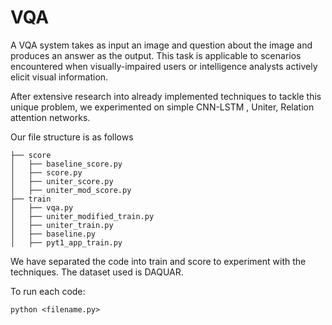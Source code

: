 # VQA

A VQA system takes as input an image and question about the image and produces an answer as the output. This task is applicable to scenarios encountered when visually-impaired users or intelligence analysts actively elicit visual information.

After extensive research into already implemented techniques to tackle this unique problem, we experimented on simple CNN-LSTM , Uniter, Relation attention networks.

Our file structure is as follows
```
├── score
│   ├── baseline_score.py
│   ├── score.py
│   ├── uniter_score.py
│   ├── uniter_mod_score.py
├── train
│   ├── vqa.py
│   ├── uniter_modified_train.py
│   ├── uniter_train.py
│   ├── baseline.py
│   ├── pyt1_app_train.py
```
We have separated the code into train and score to experiment with the techniques. The dataset used is DAQUAR.

To run each code:

```
python <filename.py>
```

